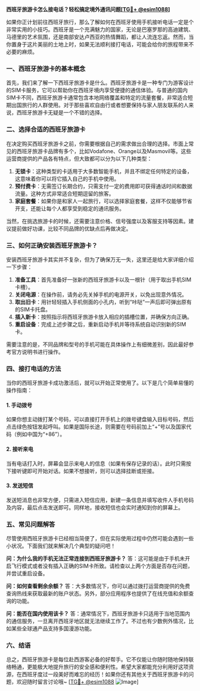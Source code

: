 **西班牙旅游卡怎么接电话？轻松搞定境外通讯问题[[TG💪+ @esim1088](https://t.me/s/esim1088)]**

如果你正计划前往西班牙旅行，那么了解如何在西班牙使用手机接听电话一定是个非常实用的小技巧。西班牙是一个充满魅力的国家，无论是巴塞罗那的高迪建筑、马德里的艺术氛围，还是南部安达卢西亚的热情舞蹈，都让人流连忘返。然而，当你置身于这片美丽的土地上时，如果无法顺利接打电话，可能会给你的旅程带来不必要的麻烦。

### 一、西班牙旅游卡的基本概念

首先，我们来了解一下西班牙旅游卡是什么。西班牙旅游卡是一种专门为游客设计的SIM卡服务，它可以帮助你在西班牙境内享受便捷的通信体验。与普通的国内SIM卡不同，西班牙旅游卡通常包含本地网络覆盖和特定的流量套餐，非常适合短期出国旅行的人群使用。对于那些喜欢自由行或者想要保持与家人朋友联系的人来说，西班牙旅游卡无疑是一个不错的选择。

### 二、选择合适的西班牙旅游卡

在决定购买西班牙旅游卡之前，你需要根据自己的需求做出合理的选择。市面上常见的西班牙旅游卡品牌有多个，比如Vodafone、Orange以及Masmovil等。这些运营商提供的产品各有特点，但大致都可以分为以下几种类型：

1. **无锁卡**：这种类型的卡适用于大多数智能手机，并且不绑定任何特定的设备，这意味着你可以将它插入自己的手机中使用。
2. **预付费卡**：无需签订长期合约，只需支付一定的费用即可获得通话时间和数据流量。这种方式非常适合短期逗留的旅客。
3. **家庭套餐**：如果你是和家人一起旅行，可以选择家庭套餐，这样不仅能够节省开支，还能让每个人都享受到稳定的通讯服务。

当然，在挑选旅游卡的时候，还需要注意价格、信号强度以及客服支持等因素。建议提前做好功课，比较不同品牌的优缺点后再做决定。

### 三、如何正确安装西班牙旅游卡？

安装西班牙旅游卡其实并不复杂，但为了确保万无一失，这里还是给大家详细介绍一下步骤：

1. **准备工具**：首先准备好一张新的西班牙旅游卡以及一根针（用于取出手机SIM卡槽）。
2. **关闭电源**：在操作前，请务必先关掉手机的电源开关，以免出现意外情况。
3. **取出旧卡**：用针轻轻插入手机侧面的小孔内，听到“咔哒”一声后即可弹出原有的SIM卡托盘。
4. **插入新卡**：按照指示将西班牙旅游卡放入相应的插槽位置，并确保方向正确。
5. **重启设备**：完成上述步骤之后，重新启动手机并等待系统自动识别新的SIM卡。

需要注意的是，不同品牌和型号的手机可能在具体操作上有细微差别，因此最好参考官方说明书进行操作。

### 四、接打电话的方法

当你的西班牙旅游卡成功激活后，就可以开始正常使用了。以下是几个简单易懂的操作指南：

#### 1. 手动拨号
如果你想主动拨打某个号码，可以直接打开手机上的拨号键盘输入目标号码，然后点击绿色按钮发起呼叫。如果是国际长途，则需要在号码前加上“+”号以及国家代码（例如中国为“+86”）。

#### 2. 接听来电
当有电话打入时，屏幕会显示来电人的信息（如果有保存记录的话）。此时只需按下接听键即可开始对话。如果不想接听，则可以选择挂断或拒接。

#### 3. 发送短信
发送短消息也非常方便，只需进入短信应用，新建一条信息并填写收件人手机号码及内容，最后点击发送即可。同样地，接收短信也会实时通知到你的屏幕上。

### 五、常见问题解答

尽管使用西班牙旅游卡已经相当简便了，但在实际使用过程中仍然可能会遇到一些小状况。下面我们就来解决几个典型的疑问吧！

**问：为什么我的手机无法正常连接到西班牙旅游卡？**
答：这可能是由于手机未开启飞行模式或者没有插入正确的SIM卡所致。请检查以上两个方面是否存在问题，并尝试重启设备。

**问：如何查看剩余余额？**
答：大多数情况下，你可以通过拨打运营商提供的免费查询热线来获取最新的账户状态。另外，部分应用程序也提供了在线充值和余额查询的功能。

**问：能否在国内使用该卡？**
答：通常情况下，西班牙旅游卡只适用于当地范围内的通信服务，一旦离开西班牙地区就无法继续工作了。不过也有少数例外情况，比如某些全球通产品支持多国漫游功能。

### 六、结语

总之，西班牙旅游卡是每位赴西游客必备的好帮手。它不仅能让你随时随地保持联络畅通，更能极大地提升旅行的安全感和便利性。希望大家都能充分利用好这项资源，在西班牙度过一段美好而难忘的经历！如果你还有其他关于西班牙旅游卡的问题，欢迎随时留言讨论哦~ [[TG💪+ @esim1088](https://t.me/s/esim1088) ![Image](https://i.postimg.cc/4NQfJmqS/Snipaste-2025-05-13-00-14-12.png)]